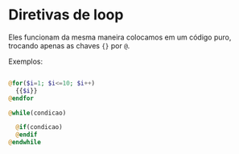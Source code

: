 # Diretivas de loop

Eles funcionam da mesma maneira colocamos em um código puro, trocando apenas as chaves `{}` por `@`.

Exemplos:

```php

@for($i=1; $i<=10; $i++)
  {{$i}}
@endfor

@while(condicao)

  @if(condicao)
  @endif
@endwhile

```